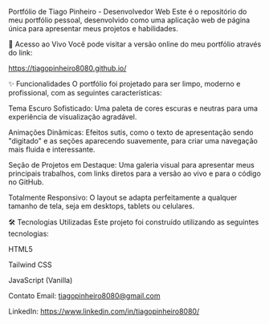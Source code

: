 Portfólio de Tiago Pinheiro - Desenvolvedor Web
Este é o repositório do meu portfólio pessoal, desenvolvido como uma aplicação web de página única para apresentar meus projetos e habilidades.

🚀 Acesso ao Vivo
Você pode visitar a versão online do meu portfólio através do link:

https://tiagopinheiro8080.github.io/

✨ Funcionalidades
O portfólio foi projetado para ser limpo, moderno e profissional, com as seguintes características:

Tema Escuro Sofisticado: Uma paleta de cores escuras e neutras para uma experiência de visualização agradável.

Animações Dinâmicas: Efeitos sutis, como o texto de apresentação sendo "digitado" e as seções aparecendo suavemente, para criar uma navegação mais fluida e interessante.

Seção de Projetos em Destaque: Uma galeria visual para apresentar meus principais trabalhos, com links diretos para a versão ao vivo e para o código no GitHub.

Totalmente Responsivo: O layout se adapta perfeitamente a qualquer tamanho de tela, seja em desktops, tablets ou celulares.

🛠️ Tecnologias Utilizadas
Este projeto foi construído utilizando as seguintes tecnologias:

HTML5

Tailwind CSS

JavaScript (Vanilla)

Contato
Email: tiagopinheiro8080@gmail.com

LinkedIn: https://www.linkedin.com/in/tiagopinheiro8080/